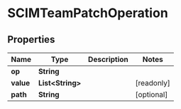 

# SCIMTeamPatchOperation


## Properties

| Name | Type | Description | Notes |
|------------ | ------------- | ------------- | -------------|
|**op** | **String** |  |  |
|**value** | **List&lt;String&gt;** |  |  [readonly] |
|**path** | **String** |  |  [optional] |



